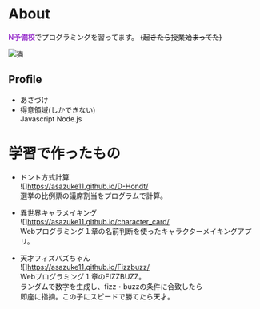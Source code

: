 # About
<font color="DarkOrchid">**N予備校**</font>でプログラミングを習ってます。
~~(起きたら授業始まってた)~~  

![猫](http://drive.google.com/uc?export=view&id=1emztEeFuim3NnP9wrQxw4SenHMM6L7Vx)
## Profile
- あさづけ
- 得意領域(しかできない)  
Javascript Node.js

# 学習で作ったもの
- ドント方式計算  
![]https://asazuke11.github.io/D-Hondt/  
選挙の比例票の議席割当をプログラムで計算。

- 異世界キャラメイキング  
![]https://asazuke11.github.io/character_card/  
Webプログラミング１章の名前判断を使ったキャラクターメイキングアプリ。

- 天才フィズバズちゃん  
![]https://asazuke11.github.io/Fizzbuzz/  
Webプログラミング１章のFIZZBUZZ。  
ランダムで数字を生成し、fizz・buzzの条件に合致したら  
即座に指摘。この子にスピードで勝てたら天才。

